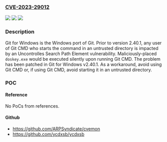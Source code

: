 ### [CVE-2023-29012](https://cve.mitre.org/cgi-bin/cvename.cgi?name=CVE-2023-29012)
![](https://img.shields.io/static/v1?label=Product&message=git&color=blue)
![](https://img.shields.io/static/v1?label=Version&message=%3D%20%3C%202.40.1%20&color=brighgreen)
![](https://img.shields.io/static/v1?label=Vulnerability&message=CWE-427%3A%20Uncontrolled%20Search%20Path%20Element&color=brighgreen)

### Description

Git for Windows is the Windows port of Git. Prior to version 2.40.1, any user of Git CMD who starts the command in an untrusted directory is impacted by an Uncontrolles Search Path Element vulnerability. Maliciously-placed `doskey.exe` would be executed silently upon running Git CMD. The problem has been patched in Git for Windows v2.40.1. As a workaround, avoid using Git CMD or, if using Git CMD, avoid starting it in an untrusted directory.

### POC

#### Reference
No PoCs from references.

#### Github
- https://github.com/ARPSyndicate/cvemon
- https://github.com/ycdxsb/ycdxsb


